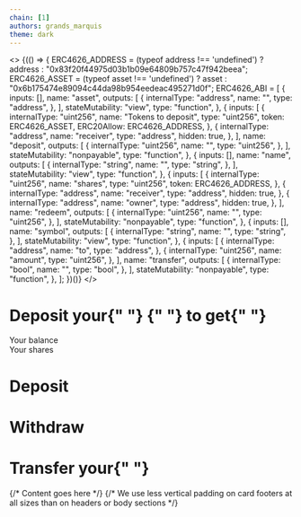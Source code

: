 ```yaml
---
chain: [1]
authors: grands_marquis
theme: dark
---
```


<>
  {(() => {
    ERC4626_ADDRESS = (typeof address !== 'undefined') ? address : "0x83f20f44975d03b1b09e64809b757c47f942beea";
    ERC4626_ASSET = (typeof asset !== 'undefined') ? asset : "0x6b175474e89094c44da98b954eedeac495271d0f";
    ERC4626_ABI = [
      {
        inputs: [],
        name: "asset",
        outputs: [
          {
            internalType: "address",
            name: "",
            type: "address",
          },
        ],
        stateMutability: "view",
        type: "function",
      },
      {
        inputs: [
          {
            internalType: "uint256",
            name: "Tokens to deposit",
            type: "uint256",
            token: ERC4626_ASSET,
            ERC20Allow: ERC4626_ADDRESS,
          },
          {
            internalType: "address",
            name: "receiver",
            type: "address",
            hidden: true,
          },
        ],
        name: "deposit",
        outputs: [
          {
            internalType: "uint256",
            name: "",
            type: "uint256",
          },
        ],
        stateMutability: "nonpayable",
        type: "function",
      },
      {
        inputs: [],
        name: "name",
        outputs: [
          {
            internalType: "string",
            name: "",
            type: "string",
          },
        ],
        stateMutability: "view",
        type: "function",
      },
      {
        inputs: [
          {
            internalType: "uint256",
            name: "shares",
            type: "uint256",
            token: ERC4626_ADDRESS,
          },
          {
            internalType: "address",
            name: "receiver",
            type: "address",
            hidden: true,
          },
          {
            internalType: "address",
            name: "owner",
            type: "address",
            hidden: true,
          },
        ],
        name: "redeem",
        outputs: [
          {
            internalType: "uint256",
            name: "",
            type: "uint256",
          },
        ],
        stateMutability: "nonpayable",
        type: "function",
      },
      {
        inputs: [],
        name: "symbol",
        outputs: [
          {
            internalType: "string",
            name: "",
            type: "string",
          },
        ],
        stateMutability: "view",
        type: "function",
      },
      {
        inputs: [
          {
            internalType: "address",
            name: "to",
            type: "address",
          },
          {
            internalType: "uint256",
            name: "amount",
            type: "uint256",
          },
        ],
        name: "transfer",
        outputs: [
          {
            internalType: "bool",
            name: "",
            type: "bool",
          },
        ],
        stateMutability: "nonpayable",
        type: "function",
      },
    ];
  })()}
</>

<div className="container mx-auto px-4 sm:px-6 lg:px-8 bg-base-100">
  <div className="pt-5">
    <div className=" divide-gray-200 overflow-hidden rounded-lg bg-base shadow">
      <div className="px-4 py-5 sm:px-6">
        <h1>
          Deposit your{" "}
          <ContractRead
            address={ERC4626_ASSET}
            abi={ABIs.ERC20}
            functionName="name"
          />{" "}
          to get{" "}
          <ContractRead
            address={ERC4626_ADDRESS}
            abi={ABIs.ERC20}
            functionName="name"
          />
        </h1>
      </div>
      <div className="stat">
        <div className="stat-title">Your balance</div>
        <div className="stat-value">
          <TokenBalance token={ERC4626_ASSET} address={userAddress} />
        </div>
      </div>
      <div className="stat">
        <div className="stat-title">Your shares</div>
        <div className="stat-value">
          <TokenBalance token={ERC4626_ADDRESS} address={userAddress} />
        </div>
      </div>
      <div className="px-4 py-5 sm:p-6">
        <h1>Deposit</h1>
        <ContractWrite
          address={ERC4626_ADDRESS}
          abi={ERC4626_ABI}
          functionName="deposit"
          args={[0, userAddress]}
        />
        <h1 class="mt-10">Withdraw</h1>
        <ContractWrite
          address={ERC4626_ADDRESS}
          abi={ERC4626_ABI}
          functionName="redeem"
          args={[0, userAddress, userAddress]}
        />
        <h1 class="mt-10">
          Transfer your{" "}
          <ContractRead
            address={ERC4626_ADDRESS}
            abi={ABIs.ERC20}
            functionName="name"
          />
        </h1>
        <ContractWrite
          address={ERC4626_ADDRESS}
          abi={ERC4626_ABI}
          functionName="transfer"
          args={[userAddress, 0]}
        />
      </div>
      <div className="px-4 py-4 sm:px-6">
        {/* Content goes here */}
        {/* We use less vertical padding on card footers at all sizes than on headers or body sections */}
      </div>
    </div>
  </div>
</div>
